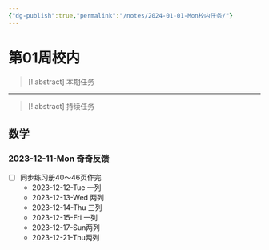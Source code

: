 ```yaml
---
{"dg-publish":true,"permalink":"/notes/2024-01-01-Mon校内任务/"}
---
```



# 第01周校内
> [! abstract] 本期任务
---
> [! abstract] 持续任务


<div class="transclusion internal-embed is-loaded"><div class="markdown-embed">



## 数学
### 2023-12-11-Mon 奇奇反馈
- [ ] 同步练习册40～46页作完
	- 2023-12-12-Tue 一列
	- 2023-12-13-Wed 两列
	- 2023-12-14-Thu 三列
	- 2023-12-15-Fri 一列
	- 2023-12-17-Sun两列
	- 2023-12-21-Thu两列

</div></div>
